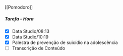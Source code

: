 [[Pomodoro]]
##### Tarefa - Hora
- [x]  Data Studio/08:13
- [x]  Data Studio/10:19 
- [x] Palestra de prevenção de suicídio na adolescência
- [ ] Transcrição de Conteúdo